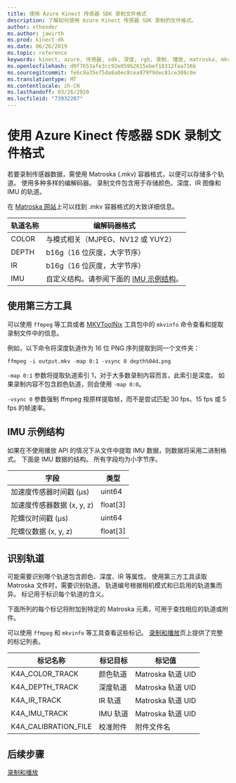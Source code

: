 ```yaml
---
title: 使用 Azure Kinect 传感器 SDK 录制文件格式
description: 了解如何使用 Azure Kinect 传感器 SDK 录制的文件格式。
author: xthexder
ms.author: jawirth
ms.prod: kinect-dk
ms.date: 06/26/2019
ms.topic: reference
keywords: kinect, azure, 传感器, sdk, 深度, rgb, 录制, 播放, matroska, mkv
ms.openlocfilehash: d0f7653afe3cc92e059b2615ebef18312faa716b
ms.sourcegitcommit: fe6c9a35e75da8a0ec8cea979f9dec81ce308c0e
ms.translationtype: MT
ms.contentlocale: zh-CN
ms.lasthandoff: 03/26/2020
ms.locfileid: "73932207"
---
```

# <a name="use-azure-kinect-sensor-sdk-to-record-file-format"></a>使用 Azure Kinect 传感器 SDK 录制文件格式

若要录制传感器数据，需使用 Matroska (.mkv) 容器格式，以便可以存储多个轨道。
使用多种多样的编解码器。 录制文件包含用于存储颜色、深度、IR 图像和 IMU 的轨道。

在 [Matroska 网站](https://www.matroska.org/index.html)上可以找到 .mkv 容器格式的大致详细信息。

| 轨道名称 | 编解码器格式                          |
|------------|---------------------------------------|
| COLOR      | 与模式相关（MJPEG、NV12 或 YUY2） |
| DEPTH      | b16g（16 位灰度，大字节序）   |
| IR         | b16g（16 位灰度，大字节序）   |
| IMU        | 自定义结构。请参阅下面的 [IMU 示例结构](record-file-format.md#imu-sample-structure)。 |

## <a name="using-third-party-tools"></a>使用第三方工具

可以使用 `ffmpeg` 等工具或者 [MKVToolNix](https://mkvtoolnix.download/) 工具包中的 `mkvinfo` 命令查看和提取录制文件中的信息。

例如，以下命令将深度轨道作为 16 位 PNG 序列提取到同一个文件夹：

```
ffmpeg -i output.mkv -map 0:1 -vsync 0 depth%04d.png
```

`-map 0:1` 参数将提取轨道索引 1，对于大多数录制内容而言，此索引是深度。 如果录制内容不包含颜色轨道，则会使用 `-map 0:0`。

`-vsync 0` 参数强制 ffmpeg 按原样提取帧，而不是尝试匹配 30 fps、15 fps 或 5 fps 的帧速率。

## <a name="imu-sample-structure"></a>IMU 示例结构

如果在不使用播放 API 的情况下从文件中提取 IMU 数据，则数据将采用二进制格式。
下面是 IMU 数据的结构。 所有字段均为小字节序。

| 字段                        | 类型     |
|------------------------------|----------|
| 加速度传感器时间戳 (µs) | uint64   |
| 加速度传感器数据 (x, y, z) | float[3] |
| 陀螺仪时间戳 (µs)     | uint64   |
| 陀螺仪数据 (x, y, z)     | float[3] |

## <a name="identifying-tracks"></a>识别轨道

可能需要识别哪个轨道包含颜色、深度、IR 等属性。 使用第三方工具读取 Matroska 文件时，需要识别轨道。
轨道编号根据相机模式和已启用的轨道集而异。 标记用于标识每个轨道的含义。

下面所列的每个标记将附加到特定的 Matroska 元素，可用于查找相应的轨道或附件。

可以使用 `ffmpeg` 和 `mkvinfo` 等工具查看这些标记。
[录制和播放](record-playback-api.md)页上提供了完整的标记列表。

| 标记名称             | 标记目标             | 标记值             |
|----------------------|------------------------|-----------------------|
| K4A_COLOR_TRACK      | 颜色轨道            | Matroska 轨道 UID    |
| K4A_DEPTH_TRACK      | 深度轨道            | Matroska 轨道 UID    |
| K4A_IR_TRACK         | IR 轨道               | Matroska 轨道 UID    |
| K4A_IMU_TRACK        | IMU 轨道              | Matroska 轨道 UID    |
| K4A_CALIBRATION_FILE | 校准附件 | 附件文件名   |

## <a name="next-steps"></a>后续步骤

[录制和播放](record-playback-api.md)
